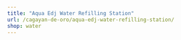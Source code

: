 ```yaml
---
title: "Aqua Edj Water Refilling Station"
url: /cagayan-de-oro/aqua-edj-water-refilling-station/
shop: water
---
```

